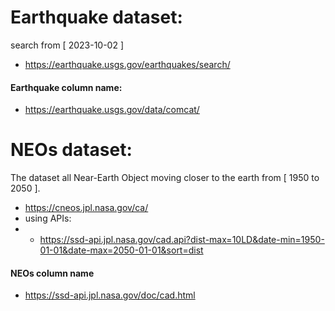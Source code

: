 # Earthquake dataset: 
search from [ 2023-10-02 ]
- https://earthquake.usgs.gov/earthquakes/search/

#### Earthquake column name:
- https://earthquake.usgs.gov/data/comcat/



# NEOs dataset:
The dataset all Near-Earth Object moving closer to the earth from [ 1950 to 2050 ].

- https://cneos.jpl.nasa.gov/ca/
- using APIs:
- - https://ssd-api.jpl.nasa.gov/cad.api?dist-max=10LD&date-min=1950-01-01&date-max=2050-01-01&sort=dist

#### NEOs column name
- https://ssd-api.jpl.nasa.gov/doc/cad.html
